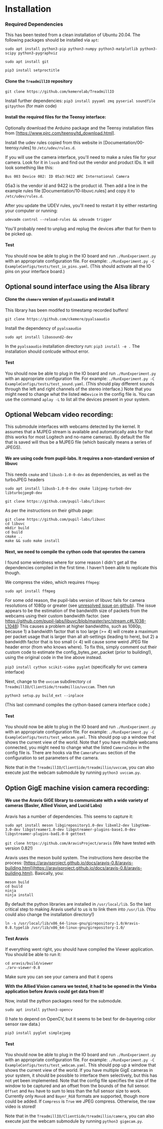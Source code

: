 # Installation

### Required Dependencies
This has been tested from a clean installation of Ubuntu 20.04. The following
packages should be installed via `apt`:

`sudo apt install python3-pip python3-numpy python3-matplotlib python3-scipy python3-pygraphviz`

`sudo apt install git`

`pip3 install setproctitle`

#### Clone the `TreadmillIO` repository

`git clone https://github.com/kemerelab/TreadmillIO`

Install further dependencies:
`pip3 install pyyaml zmq pyserial soundfile gitpython` (for main code)

#### Install the required files for the Teensy interface:
Optionally download the Arduino package and the Teensy installation files from
[https://www.pjrc.com/teensy/td_download.html].

Install the udev rules copied from this website in
[Documentation/00-teensy.rules] to `/etc/udev/rules.d`.

If you will use the camera interface, you'll need to make a rules file for your
camera. Look for it in `lsusb` and find out the vendor and product IDs. It will
look something like this:

`Bus 003 Device 002: ID 05a3:9422 ARC International Camera`

05a3 is the vendor id and 9422 is the product id. Then add a line in the example
rules file [Documentation/10-libuvc.rules] and copy it to `/etc/udev/rules.d`.

After you update the UDEV rules, you'll need to restart it by either restarting
your computer or running:

`udevadm control --reload-rules && udevadm trigger`

You'll probably need to unplug and replug the devices after that for them to
be picked up.

#### Test
You should now be able to plug in the IO board and run `./RunExperiment.py` with
an appropriate configuration file.  For example: 
`./RunExperiment.py -C ExampleConfigs/tests/test_io_pins.yaml`. (This should 
activate all the IO pins on your interface board.)


## Optional sound interface using the Alsa library
#### Clone the `ckemere` version of `pyalsaaudio` and install it
This library has been modifed to timestamp recorded buffers!

`git clone https://github.com/ckemere/pyalsaaudio`

Install the dependency of `pyalsaaudio`

`sudo apt install libasound2-dev`

In the `pyalsaaudio` installation directory run: `pip3 install -e .`
The installation should conlcude without error.

#### Test
You should now be able to plug in the IO board and run `./RunExperiment.py` with
an appropriate configuration file. For example: 
`./RunExperiment.py -C ExampleConfigs/tests/test_sound.yaml`. (This should 
play different sounds through the left and right channels of the stereo interface.)
Note that you might need to change what the listed `HWDevice` in the config file is.
You can use the command `aplay -L` to list all the devices present in your system.

## Optional Webcam video recording: 
This submodule interfaces with webcams detected by the kernel. It assumes that a
MJPEG stream is available and automatically asks for that (this works for most Logitech
and no-name cameras). By default the file that is saved will thus be a MJPEG file
(which basically means a series of JPEGS).

#### We are using code from pupil-labs. It requires a non-standard version of libuvc
This needs `cmake` and `libusb-1.0-0-dev` as dependencies, as well as the turboJPEG headers

`sudo apt install libusb-1.0-0-dev cmake libjpeg-turbo8-dev libturbojpeg0-dev` 

`git clone https://github.com/pupil-labs/libuvc`

As per the instructions on their github page:
```
git clone https://github.com/pupil-labs/libuvc
cd libuvc
mkdir build
cd build
cmake .. 
make && sudo make install
```


#### Next, we need to compile the cython code that operates the camera

I found some wierdness where for some reason I didn't get all the dependencies
compiled in the first time. I haven't been able to replicate this though.

We compress the video, which requires `ffmpeg`:

`sudo apt install ffmpeg`

For some odd reason, the pupil-labs version of libuvc fails for camera resolutions of 1080p or greater (see [unresolved issue on github](https://github.com/pupil-labs/pyuvc/issues/73)). The issue appears to be the estimation of the bandwidth size of packets from the webcams using their custom bandwidth factor. (see https://github.com/pupil-labs/libuvc/blob/master/src/stream.c#L1038-L1048) This causes a problem at higher bandwidths, such as 1080p, because 1) a bandwidth factor that is too large (>= 4) will create a maximum per packet usage that is larger than all alt-settings (leading to here), but 2) a bandwidth factor that is too small (< 4) will cause some weird JPEG file header error (from who knows where). To fix this, simply comment out their custom code to estimate the config_bytes_per_packet (prior to building!), using the original code in the line above instead. 

`pip3 install cython scikit-video pyglet` (specifically for uvc camera interface)

Next, change to the `uvccam` subdirectory `cd TreadmillIO/ClientSide/treadmillio/uvccam`. Then run

```
python3 setup.py build_ext --inplace
```
(This last command compiles the cython-based camera interface code.)

#### Test
You should now be able to plug in the IO board and run `./RunExperiment.py` with
an appropriate configuration file. For example: 
`./RunExperiment.py -C ExampleConfigs/tests/test_webcam.yaml`. This should pop up
a window that shows the current view of the world. Note that f you have mulitple
webcams connected, you might need to change what the listed `CameraIndex` in the 
config file is. There are hooks via the `CameraParams` section of the configuration
to set parameters of the camera.

Note that in the `TreadmillIO/ClientSide/treadmillio/uvccam`, you can also execute
just the webcam submodule by running `python3 uvccam.py`.

## Option GigE machine vision camera recording:
#### We use the Aravis GiGE library to communicate with a wide variety of cameras (Basler, Allied Vision, and Lucid Labs)

Aravis has a number of dependencies. This seems to capture it:

`sudo apt install meson libgirepository1.0-dev libxml2-dev libgtkmm-3.0-dev libgstreamer1.0-dev libgstreamer-plugins-base1.0-dev libgstreamer-plugins-bad1.0-0 gettext`

`git clone https://github.com/AravisProject/aravis` (We have tested with version 0.82!)

Aravis uses the meson build system. The instructions here describe the process:
[https://aravisproject.github.io/docs/aravis-0.8/aravis-building.html](https://aravisproject.github.io/docs/aravis-0.8/aravis-building.html).
Basically, you:
```
meson build
cd build
ninja
ninja install
```

By default the python libraries are installed in `/usr/local/lib`. So the last critical
step to making Aravis useful to us is to link them into `/usr/lib`. (You could also
change the installation directory!)
```
ln -s /usr/local/lib/x86_64-linux-gnu/girepository-1.0/Aravis-0.8.typelib /usr/lib/x86_64-linux-gnu/girepository-1.0/
```

#### Test Aravis
If everything went right, you should have compiled the Viewer application. You should be able to run it:
```
cd aravis/build/viewer
./arv-viewer-0.8
```
Make sure you can see your camera and that it opens

**With the Allied Vision camera we tested, it had to be opened in the Vimba application
before Aravis could get data from it!**

Now, install the python packages need for the submodule.

`sudo apt install python3-opencv`

(I hate to depend on OpenCV, but it seems to be best for de-bayering color sensor raw data.)

`pip3 install pyglet simplejpeg`

#### Test
You should now be able to plug in the IO board and run `./RunExperiment.py` with
an appropriate configuration file. For example: 
`./RunExperiment.py -C ExampleConfigs/tests/test_webcam.yaml`. This should pop up
a window that shows the current view of the world. If you have multiple GigE cameras
in your system, it should be possible to interface them selectively, but this has
not yet been implemented. Note that the config file specifies the size of the window
to be captured and an offset from the bounds of the full sensor. `Offset` and `Res` 
have to sum to less than the full sensor size to work. Currently only `Mono8` and
`Bayer_RG8` formats are supported, though more could be added. If `Compress` is `True`
we JPEG compress. Otherwise, the raw video is stored!

Note that in the `TreadmillIO/ClientSide/treadmillio/camera`, you can also execute
just the webcam submodule by running `python3 gigecam.py`.
